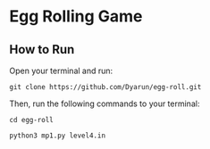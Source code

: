 # Egg Rolling Game
## How to Run

Open your terminal and run: 
```
git clone https://github.com/Dyarun/egg-roll.git
```

Then, run the following commands to your terminal:
```
cd egg-roll
```
```
python3 mp1.py level4.in
```
